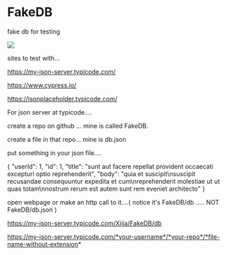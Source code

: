 # FakeDB
fake db for testing

[![](https://data.jsdelivr.com/v1/package/npm/react-audio-visualizer/badge?style=rounded)](https://www.jsdelivr.com/package/npm/react-audio-visualizer)

sites to test with...

https://my-json-server.typicode.com/

https://www.cypress.io/

https://jsonplaceholder.typicode.com/


 For json server at typicode....
 
 create a repo on github ... mine is called FakeDB.
 
 create a file in that repo... mine is db.json
 
 put something in your json file....
 
 
 {
  "userId": 1,
  "id": 1,
  "title": "sunt aut facere repellat provident occaecati excepturi optio reprehenderit",
  "body": "quia et suscipit\nsuscipit recusandae consequuntur expedita et cum\nreprehenderit molestiae ut ut quas totam\nnostrum rerum est autem sunt rem eveniet architecto"
}


 open webpage or make an http call to it....( notice it's FakeDB/db ..... NOT FakeDB/db.json )
 
 https://my-json-server.typicode.com/Xiija/FakeDB/db
 
 
 https://my-json-server.typicode.com/*your-username*/*your-repo*/*file-name-without-extension*

